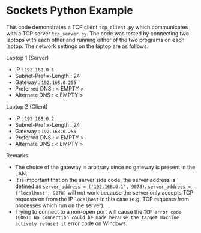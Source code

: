 # Sockets Python Example
This code demonstrates a TCP client `tcp_client.py` which communicates with a TCP server `tcp_server.py`. The code was tested by connecting two laptops with each other and running either of the two programs on each laptop. The network settings on the laptop are as follows:

Laptop 1 (Server)
* IP : `192.168.0.1`
* Subnet-Prefix-Length : 24
* Gateway : `192.168.0.255`
* Preferred DNS : < EMPTY >
* Alternate DNS : < EMPTY >

Laptop 2 (Client)
* IP : `192.168.0.2`
* Subnet-Prefix-Length : 24
* Gateway : `192.168.0.255`
* Preferred DNS : < EMPTY >
* Alternate DNS : < EMPTY >

Remarks
* The choice of the gateway is arbitrary since no gateway is present in the LAN.
* It is important that on the server side code, the server address is defined as `server_address = ('192.168.0.1', 9878)`. `server_address = ('localhost', 9878)` will not work because the server only accepts TCP
requests on from the IP `localhost` in this case (e.g. TCP requests from processes which run on the server).
* Trying to connect to a non-open port will cause the `TCP error code 10061: No connection could be made because the target machine actively refused it` error code on Windows.
